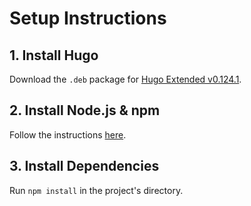 # Setup Instructions

## 1. Install Hugo

Download the `.deb` package for [Hugo Extended v0.124.1](https://github.com/gohugoio/hugo/releases/download/v0.124.1/hugo_extended_0.124.1_linux-amd64.tar.gz).

## 2. Install Node.js & npm

Follow the instructions [here](https://github.com/gohugoio/hugo/releases/tag/v0.124.1).

## 3. Install Dependencies

Run `npm install` in the project's directory.
